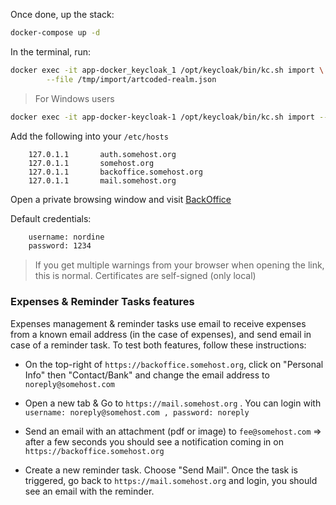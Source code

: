 Once done, up the stack:

```bash
docker-compose up -d
```

In the terminal, run:

```bash
docker exec -it app-docker_keycloak_1 /opt/keycloak/bin/kc.sh import \
        --file /tmp/import/artcoded-realm.json
```

> For Windows users
```bash
docker exec -it app-docker-keycloak-1 /opt/keycloak/bin/kc.sh import --file /tmp/import/artcoded-realm.json
```

Add the following into your `/etc/hosts`

```text
    127.0.1.1       auth.somehost.org
    127.0.1.1       somehost.org
    127.0.1.1       backoffice.somehost.org
    127.0.1.1       mail.somehost.org
```

Open a private browsing window and visit [BackOffice](https://backoffice.somehost.org)

Default credentials:

```txt
    username: nordine
    password: 1234
```

> If you get multiple warnings from your browser when opening the link, this is normal. Certificates are self-signed (only local)

### Expenses & Reminder Tasks features

Expenses management & reminder tasks use email to receive expenses from a known email address (in the case of expenses),
and send email in case of a reminder task. To test both features, follow these instructions:

- On the top-right  of `https://backoffice.somehost.org`, click on "Personal Info" then "Contact/Bank"
   and change the email address to `noreply@somehost.com`

- Open a new tab & Go to `https://mail.somehost.org` . You can login with `username: noreply@somehost.com , password: noreply`

- Send an email with an attachment (pdf or image) to `fee@somehost.com` => after a few seconds you should see a notification coming in on `https://backoffice.somehost.org`

- Create a new reminder task. Choose "Send Mail". Once the task is triggered, go back to `https://mail.somehost.org` and login, you should see an email with the reminder.
